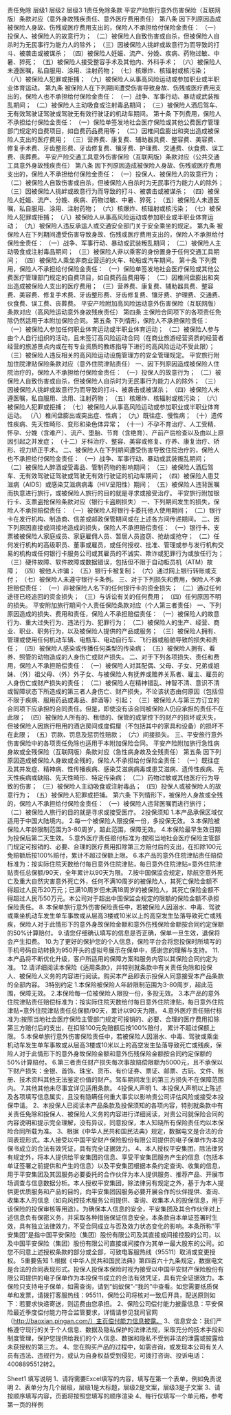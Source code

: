 责任免除 
	层级1	层级2	层级3
	1责任免除条款
		平安产险旅行意外伤害保险（互联网版）条款对应（意外身故残疾责任、意外医疗费用责任）
		第八条 因下列原因造成被保险人身故、伤残或医疗费用支出的，保险人不承担给付保险金责任：
		（一）投保人、被保险人的故意行为；
		（二）被保险人自致伤害或自杀，但被保险人自杀时为无民事行为能力人的除外；
		（三）因被保险人挑衅或故意行为而导致的打斗、被袭击或被谋杀；
		（四）被保险人妊娠、流产、分娩、疾病、药物过敏、中暑、猝死；
		（五）被保险人接受整容手术及其他内、外科手术；
		（六）被保险人未遵医嘱，私自服用、涂用、注射药物；
		（七）核爆炸、核辐射或核污染；
		（八）被保险人犯罪或拒捕；
		（九）被保险人从事高风险运动或参加职业或半职业体育运动。
		第九条 被保险人在下列期间遭受伤害导致身故、伤残或医疗费用支出的，保险人也不承担给付保险金责任：
		（一）战争、军事行动、暴动或武装叛乱期间；
		（二）被保险人主动吸食或注射毒品期间；
		（三）被保险人酒后驾车、无有效驾驶证驾驶或驾驶无有效行驶证的机动车期间。
		第十条  下列费用，保险人不承担给付保险金责任：
		（一）保险单签发地社会医疗保险或其他公费医疗管理部门规定的自费项目，如自费药品费用等；
		（二）因椎间盘膨出和突出造成被保险人支出的医疗费用；
		（三）营养费、康复费、辅助器具费、整容费、美容费、修复手术费、牙齿整形费、牙齿修复费、镶牙费、护理费、交通费、伙食费、误工费、丧葬费。
		平安产险交通工具意外伤害保险（互联网版）条款对应（公共交通工具意外身故残疾责任）
		第八条 因下列原因造成被保险人身故、伤残或医疗费用支出的，保险人不承担给付保险金责任：
		（一）投保人、被保险人的故意行为；
		（二）被保险人自致伤害或自杀，但被保险人自杀时为无民事行为能力人的除外；
		（三）因被保险人挑衅或故意行为而导致的打斗、被袭击或被谋杀；
		（四）被保险人妊娠、流产、分娩、疾病、药物过敏、中暑、猝死；
		（五）被保险人未遵医嘱，私自服用、涂用、注射药物；
		（六）核爆炸、核辐射或核污染；
		（七）被保险人犯罪或拒捕；
		（八）被保险人从事高风险运动或参加职业或半职业体育运动；
		（九）被保险人违反承运人或交通安全部门关于安全乘坐的规定。
		第九条 被保险人在下列期间遭受伤害导致身故、伤残或医疗费用支出的，保险人不承担给付保险金责任：
		（一）战争、军事行动、暴动或武装叛乱期间；
		（二）被保险人主动吸食或注射毒品期间；
		（三）被保险人非以乘客的身份置身于任何交通工具期间；
		（四）被保险人乘坐非商业营运的火车、轮船或汽车期间。
		第十条 下列费用，保险人不承担给付保险金责任：
		（一）保险单签发地社会医疗保险或其他公费医疗管理部门规定的自费项目，如自费药品费用等；
		（二）因椎间盘膨出和突出造成被保险人支出的医疗费用；
		（三）营养费、康复费、辅助器具费、整容费、美容费、修复手术费、牙齿整形费、牙齿修复费、镶牙费、护理费、交通费、伙食费、误工费、丧葬费。
		平安产险附加高风险运动意外伤害保险（互联网版）条款对应（高风险运动意外身故残疾责任）
		第四条  主保险合同项下的各项责任免除仍然适用于本附加保险合同。
		第五条  下列情形，保险人不承担保险责任：
		（一）被保险人参加任何职业体育运动或半职业体育运动；
		（二）被保险人参与由个人自行组织的活动，且未签订高风险运动合同（在商业旅游经营资质的经营者经营的旅游景点内或在有专业资质的教练指导下进行的高风险运动不受此限）；
		（三）被保险人违反相关的高风险运动设施管理方的安全管理规定。
		平安旅行附加住院津贴保险条款对应（意外住院津贴责任）
		一、因下列原因造成被保险人住院治疗的，保险人不承担给付保险金责任：
		（一）投保人的故意行为；
		（二）被保险人自致伤害或自杀，但被保险人自杀时为无民事行为能力人的除外；
		（三）因被保险人挑衅或故意行为而导致的打斗、被袭击或被谋杀；
		（四）被保险人未遵医嘱，私自服用、涂用、注射药物；
		（五）核爆炸、核辐射或核污染；
		（六）被保险人犯罪或拒捕；
		（七）被保险人从事高风险运动或参加职业或半职业体育运动。
		（八）椎间盘膨出或突出症、性病；
		（九）既往症、慢性病；
		（十）遗传性疾病、先天性畸形、变形和染色体异常；
		（十一）不孕不育治疗、人工受精、怀孕、分娩（含难产）、流产、堕胎、节育（含绝育）、产前产后检查以及由以上原因引起之并发症；
		（十二）牙科治疗、整容、美容或修复、疗养、康复治疗、矫形、视力矫正手术。
		二、被保险人在下列期间遭受伤害导致住院治疗的，保险人也不承担给付保险金责任：
		（一）战争、军事行动、暴动或武装叛乱期间；
		（二）被保险人醉酒或受毒品、管制药物的影响期间；
		（三）被保险人酒后驾车、无有效驾驶证驾驶或驾驶无有效行驶证的机动车期间；
		（四）被保险人患艾滋病（AIDS）或感染艾滋病病毒（HIV呈阳性）期间；
		（五）被保险人违背医嘱而执意进行旅行，或被保险人旅行的目的就是寻求或接受治疗。
		平安旅行附加银行卡、支票盗抢保险条款对应（银行卡盗刷损失）
		一、下列期间发生的损失，保险人不承担赔偿责任：
		（一）被保险人将银行卡委托他人使用期间；
		（二）银行卡在发行机构、制造商、信差或邮政保管期间或在上述各方间传递期间。
		二、因下列原因直接或间接地造成的损失，保险人不承担赔偿责任：
		（一）银行卡、支票被被保险人家庭成员、家庭雇佣人员、暂居人员盗窃、抢劫或抢夺；
		（二）任何发行机构的高级职员、董事或雇员，或任何授权、批准、管理或参与发行机构交易的机构或任何银行卡服务公司或其雇员的不诚实、欺诈或犯罪行为或放任行为；
		（三）硬件故障、软件故障或数据错误，包括但不限于自动柜员机（ATM）故障；
		（四）被他人诈骗；
		（五）银行卡被复制；
		（六）通过网上银行转账或支付；
		（七）被保险人未遵守银行卡条例。
		三、对于下列损失和费用，保险人不承担赔偿责任：
		（一）非被保险人名下的任何银行卡的资金损失；
		（二）通过任何途径已经追回的资金损失；
		（三）与诉讼有关的任何费用；
		（四）任何原因不明的损失。
		平安附加旅行期间个人责任保险条款对应（个人第三者责任）
		一、下列原因造成的损失、费用和责任，保险人不承担赔偿责任：
		（一）被保险人的故意行为、重大过失行为、违法行为、犯罪行为；
		（二）被保险人的生产、经营、商业、职业、职务行为，以及被保险人提供的产品或服务；
		（三）被保险人拥有、管理或使用任何机动车辆、电瓶车、电动自行车、飞行器或船舶导致的损失和责任；
		（四）被保险人感染或传播任何类型的传染病；
		（五）被保险人拥有、看养、照管的动物造成的人身伤亡或财产损失。
		二、对于下列各项损失、责任和费用，保险人不承担赔偿责任：
		（一）被保险人对其配偶、父母、子女、兄弟或姐妹、（外）祖父母、（外）外子女、与被保险人有抚养或赡养关系者、雇主、雇员的人身伤亡或财产损失的责任；
		（二）被保险人在精神错乱、神智不清、意识不清或智障状态下所造成的第三者人身伤亡、财产损失，不论该状态由何原因（包括但不限于疾病、服用药品或毒品、醉酒等）引起；
		（三）被保险人与第三方订立的合同项下应承担的合同责任。但是，即使没有该合同被保险人仍应承担的责任不在此限；
		（四）被保险人所有的、租借的、保管的或掌控下的财产的损坏或灭失，但被保险人因旅行租用的酒店房间或度假屋（不包括其中的家具和设备）的损坏不在此限；
		（五）罚款、罚息及惩罚性赔款；
		（六）间接损失。
		三、平安旅行意外伤害保险中的各项责任免除也适用于本附加保险合同。
		平安产险附加旅行急性病身故或全残保险（互联网版）条款对应（急性病身故及全残责任）
		第五条  因下列原因造成被保险人身故或全残的，保险人不承担给付保险金责任：
		（一）既往症及其并发症、精神病、性传播疾病、感染艾滋病病毒或患艾滋病、遗传性疾病、先天性疾病或缺陷、先天性畸形、特定传染病；
		（二）药物过敏或其他医疗行为导致的伤害；
		（三）被保险人主动吸食或注射毒品；
		（四）投保人或被保险人的故意行为；
		（五）被保险人犯罪或拒捕。
		第六条  下列情形下，被保险人身故或全残的，保险人不承担给付保险金责任：
		（一）被保险人违背医嘱而进行旅行；
		（二）被保险人旅行的目的就是寻求或接受医疗。
	2投保须知
		1.本产品承保区域仅适用于中国大陆境内。
		2.每一个被保险人限投保一份，多投保无效。
		3.本保险被保险人年龄限制范围为3-80周岁，超此范围，保障无效。
		4.本保险最早生效日期为投保后第二天生效。
		5.意外医疗责任赔付标准为:按照当地社会医疗保险主管部门规定可报销的、必要、合理的医疗费用扣除第三方赔付后的支出，在扣除100元免赔额后按100%赔付，累计不超过保额上限。
		6.本产品的意外住院津贴责任赔偿标准为：按实际住院天数给付每日意外住院津贴，每日意外住院津贴=意外住院津贴责任总保额/90天，全年累计以90天为限。
		7.按中国保监会规定，除航空意外死亡及重大自然灾害意外死亡外，任何不满10周岁的被保险人，其死亡保险金额不得超过人民币20万元；已满10周岁但未满18周岁的被保险人，其死亡保险金额不得超过人民币50万元。本公司对于超出中国保监会规定的限额的保险金额不承担保险责任。
		8. 本保单旅行意外伤害保险责任中，若被保险人因溺水、中毒、驾驶或乘坐机动车发生单车事故或从层高3楼或10米以上的高空发生坠落导致死亡或残疾，保险人对于此情形下的意外身故保险金额和意外伤残保险金额按合同约定保额的50%计算赔付。
		9.请您仔细确认填写的信息是否正确，保单一旦生效，退保将会产生扣费。
		10.为了更好的保护您的个人信息，保险平台会将您投保时所填写的手机号码自动转换为950开头的虚拟号展示在保单中，感谢您的理解与支持。
		11.本产品将不断优化升级，客户所适用的保障方案和服务内容以其保险合同约定为准。
		12.请详细阅读本保险《适用条款》，并特别就条款中有关责任免除和投保人、被保险人义务的内容进行阅读。购买本产品即表示投保人同意接受本产品条款的全部内容。
	3特别约定
		1.本保险被保险人年龄限制范围为3-80周岁，超此范围，保障无效。
		2.本保险每一位被保险人限投一份，多投无效。
		3.本产品的意外住院津贴责任赔偿标准为：按实际住院天数给付每日意外住院津贴，每日意外住院津贴=意外住院津贴责任总保额/90天，累计以90天为限。
		4.意外医疗责任赔付标准为:按照当地社会医疗保险主管部门规定可报销的、必要、合理的医疗费用扣除第三方赔付后的支出，在扣除100元免赔额后按100%赔付， 累计不超过保额上限。
		5.本保单旅行意外伤害保险责任中，若被保险人因溺水、中毒、驾驶或乘坐机动车发生单车事故或从层高3楼或10米以上的高空发生坠落导致死亡或残疾，保险人对于此情形下的意外身故保险金额和意外伤残保险金额按合同约定保额的50%计算赔付。
		6.第三者责任财产损失每次事故赔偿限额为5000元，且不承保以下财产损失：金银、首饰、珠宝、货币、有价证券、票证、邮票、古玩、文件、账册、技术资料其他无法鉴定价值的财产。驾车期间发生的第三方损失不在保障范围内。
		7.其他其他未尽事宜详见适用条款。
	4投保人声明
		1、本投保人声明以上陈述及各项填写信息属实，且没有隐瞒任何重大事实以影响贵公司评估风险或接受本投保申请。
		2、本投保人已阅读本产品条款及投保须知的各项内容，特别就条款中有关责任免除和投保人、被保险人义务的内容进行详细阅读，对贵公司就保险合同的内容说明和提示完全理解，没有异议，同意投保，本人知晓所有保险责任均以本保险合同所载为准。
		3、根据《中华人民共和国民法典》规定，数据电文是合法的合同表现形式。本人接受以中国平安财产保险股份有限公司提供的电子保单作为本投保书成立的合法有效凭证，具有完全证据效力。
		4、本人授权平安集团，除法律另有规定外，将本人提供给平安集团的信息、享受平安集团服务产生的信息（包括本单证签署之前提供和产生的信息）以及平安集团根据本条约定查询、收集的信息，用于平安集团及其因服务必要委托的合作伙伴为本人提供服务、推荐产品、开展市场调查与信息数据分析。本人授权平安集团，除法律另有规定之外，基于为本人提供更优质服务和产品的目的，向平安集团因服务必要开展合作的伙伴提供、查询、收集本人的信息（如向风控技术服务公司提供、查询、收集本人的投保信息，用于该保险的投保审核等用途）。为确保本人信息的安全，平安集团及其合作伙伴对上述信息负有保密义务，并采取各种措施保证信息安全。本条款自本单证签署时生效，具有独立法律效力，不受合同成立与否及效力状态变化的影响。本条所称“平安集团”是指中国平安保险（集团）股份有限公司及其直接或间接控股的公司，以及中国平安保险（集团）股份有限公司直接或间接作为其单一最大股东的公司。如您不同意上述授权条款的部分或全部，可致电客服热线（95511）取消或变更授权。
	5重要告知
		1.根据《中华人民共和国民法典》第四百六十九条规定，数据电文是合法的合同表现形式。投保人投保本保险时视为接受以中国平安财产保险股份有限公司提供的电子保单作为本投保书成立的合法有效凭证，具有完全证据效力。本保险只支持电子保单，如需查询，请到“蚂蚁保”-“我的”中查看。如您需要纸质保单和发票，请拨打客服热线：95511，保险公司将核对一致后开具，配送原则如下：若要求快递寄送，则运费由您承担。
		2、保险公司偿付能力披露信息：平安保险最近季度偿付能力符合监管要求，详情请参见我司官网（http://baoxian.pingan.com/）主页偿付能力信息披露。
		3、信息安全：我们严格遵守现行的关于个人信息、数据及隐私保护的法律法规，采取充分的技术手段和制度管理，保护您提供给我们的个人信息、数据和隐私不受到非法的泄露或披露给未获授权的第三方。
		4、您在购买产品的过程中，如需咨询，或发现本公司有关人员有违法、违规行为，或认为自身权益受到侵犯，可拨打咨询、投诉电话：4008895512转2。


Sheet1
	填写说明
	1、请将需要Excel填写的内容，填写在第一个表单，例如免责说明
	2、表单分为几个层级，层级1是大标题，层级2是文案，层级3是子文案
	3、请按顺序填写内容，页面将按照您填写的顺序渲染
	4、每行仅填写一个单元格，参考第一页的样例



